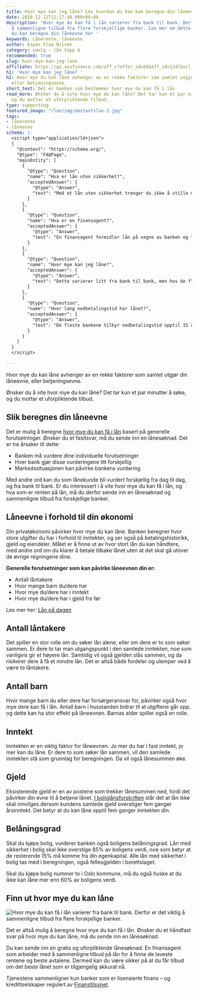 ```yaml
---
title: Hvor mye kan jeg låne? Les hvordan du kan kan beregne din låneevne her
date: 2020-12-12T12:17:48.000+00:00
description: 'Hvor mye du kan få i lån varierer fra bank til bank. Derfor er det viktig
  å sammenligne tilbud fra flere forskjellige banker. Les mer om dette og hvordan
  du kan beregne din låneevne her '
keywords: Lånerente, låneevne
author: Espen Flaa Nilsen
category: smnlg - lån topp 4
recommended: true
slug: hvor-mye-kan-jeg-lane
affiliate: https://go.axofinance.com/aff_c?offer_id=56&aff_id=1247&url_id=82&source=Dagbladet&aff_sub=A15
h1: 'Hvor mye kan jeg låne? '
h2: Hvor mye du kan låne avhenger av en rekke faktorer som samlet utgjør din låneevne,
  eller betjeningsevne.
short_text: Det er banken som bestemmer hvor mye du kan få i lån
read_more: Ønsker du å vite hvor mye du kan låne? Det tar kun et par minutter å søke,
  og du mottar et uforpliktende tilbud.
type: supporting
featured_image: "/lan/img/omstartslan-1.jpg"
tags:
- lånerente
- låneevne
schema: |-
  <script type="application/ld+json">
  {
    "@context": "https://schema.org/",
    "@type": "FAQPage",
    "mainEntity": [
      {
        "@type": "Question",
        "name": "Hva er lån uten sikkerhet?",
        "acceptedAnswer": {
          "@type": "Answer",
          "text": "Med et lån uten sikkerhet trenger du ikke å stille med sikkerhet til banken, slik du må på boliglån. Det betyr at pengene kan brukes til det du selv ønsker. Ettersom banken ikke har ekstra sikkerhet, blir renten noe høyere."
        }
      },
      {
        "@type": "Question",
        "name": "Hva er en finansagent?",
        "acceptedAnswer": {
          "@type": "Answer",
          "text": "En finansagent formidler lån på vegne av banken og fungerer slik som et bindeledd mellom bank og kunde. Selv om finansagenten jobber på vegne av banken, er de også til stor fordel for deg som kunde. Når du sender inn en søknad til en finansagent, sender de denne videre til samtlige av sine samarbeidsbanker. Dette sparer deg for tid og du får det beste tilbudet blant flere banker og ofte lavere rente."
        }
      },
      {
        "@type": "Question",
        "name": "Hvor mye kan jeg låne?",
        "acceptedAnswer": {
          "@type": "Answer",
          "text": "Dette varierer litt fra bank til bank, men hos de fleste kan du låne fra 10 000 til 500 000 kroner uten sikkerhet."
        }
      },
      {
        "@type": "Question",
        "name": "Hvor lang nedbetalingstid har lånet?",
        "acceptedAnswer": {
          "@type": "Answer",
          "text": "De fleste bankene tilbyr nedbetalingstid opptil 15 år, avhengig av banken du velger. Du kan når som helst betale inn ekstra eller betale ut lånet i sin helhet, uten ekstra omkostninger."
        }
      }
    ]
  }
  </script>

---
```

Hvor mye du kan låne avhenger av en rekke faktorer som samlet utgjør din låneevne, eller betjeningsevne.

Ønsker du å vite hvor mye du kan låne? Det tar kun et par minutter å søke, og du mottar et uforpliktende tilbud.

## Slik beregnes din låneevne

Det er mulig å beregne [hvor mye du kan få i lån](https://www.dagbladet.no/lan/) basert på generelle forutsetninger. Ønsker du et fasitsvar, må du sende inn en lånesøknad. Det er tre årsaker til dette:

* Banken må vurdere dine individuelle forutsetninger
* Hver bank gjør disse vurderingene litt forskjellig
* Markedssituasjonen kan påvirke bankens vurdering

Med andre ord kan du som lånekunde bli vurdert forskjellig fra dag til dag, og fra bank til bank. Er du interessert i å vite hvor mye du kan få i lån, og hva som er renten på lån, må du derfor sende inn en lånesøknad og sammenligne tilbud fra forskjellige banker.

## Låneevne i forhold til din økonomi

Din privatøkonomi påvirker hvor mye du kan låne. Banken beregner hvor store utgifter du har i forhold til inntekter, og ser også på betalingshistorikk, gjeld og eiendeler. Målet er å finne ut av hvor stort lån du kan håndtere, med andre ord om du klarer å betale tilbake lånet uten at det skal gå utover de øvrige regningene dine.

**Generelle forutsetninger som kan påvirke låneevnen din er:**

* Antall låntakere
* Hvor mange barn du/dere har
* Hvor mye du/dere har i inntekt
* Hvor mye du/dere har i gjeld fra før

Les mer her: [Lån på dagen](https://www.dagbladet.no/forbrukslan/lan-pa-dagen)

<content-btn text="SØK HER" :url="affiliate" rel="nofollow"></content-btn>

## Antall låntakere

Det spiller en stor rolle om du søker lån alene, eller om dere er to som søker sammen. Er dere to tar man utgangspunkt i den samlede inntekten, noe som vanligvis gir et høyere lån. Samtidig vil også gjelden slås sammen, og da risikerer dere å få et mindre lån. Det er altså både fordeler og ulemper ved å være to låntakere.

## Antall barn

Hvor mange barn du eller dere har forsørgeransvar for, påvirker også hvor mye dere kan få i lån. Antall barn i husstanden bidrar til at utgiftene går opp, og dette kan ha stor effekt på låneevnen. Barnas alder spiller også en rolle.

## Inntekt

Inntekten er en viktig faktor for låneevnen. Jo mer du har i fast inntekt, jo mer kan du låne. Er dere to som søker lån sammen, vil den samlede inntekten stå som grunnlag for beregningen. Da vil også lånesummen øke.

## Gjeld

Eksisterende gjeld er en av postene som trekker lånesummen ned, fordi det påvirker din evne til å betjene lånet. [I boliglånsforskriften](https://lovdata.no/dokument/SF/forskrift/2019-11-15-1517) står det at lån ikke skal innvilges dersom kundens samlede gjeld overstiger fem ganger årsinntekt. Det betyr at du kan låne opptil fem ganger inntekten din.

## Belåningsgrad

Skal du kjøpe bolig, vurderer banken også boligens belåningsgrad. Lån med sikkerhet i bolig skal ikke overstige 85% av boligens verdi, noe som betyr at de resterende 15% må komme fra din egenkapital. Alle lån med sikkerhet i bolig tas med i beregningen, også fellesgjelden i borettslaget.

Skal du kjøpe bolig nummer to i Oslo kommune, må du også huske at du ikke kan låne mer enn 60% av boligens verdi.

## Finn ut hvor mye du kan låne

![Hvor mye du kan få i lån varierer fra bank til bank. Derfor er det viktig å sammenligne tilbud fra flere forskjellige banker.](https://www.dagbladet.no/images/72639110.jpg?imageId=72639110&width=980&height=559)

Det er altså mulig å beregne hvor mye du kan få i lån. Ønsker du et håndfast svar på hvor mye du kan låne, må du sende inn en lånesøknad.

Du kan sende inn en gratis og uforpliktende lånesøknad. En finansagent som arbeider med å sammenligne tilbud på lån for å finne de laveste rentene og beste avtalene. Dermed kan du være sikker på at du får tilbud om det beste lånet som er tilgjengelig akkurat nå.

Tjenestene sammenligner kun banker som er lisensierte finans – og kredittselskaper regulert av [Finanstilsynet](http://www.finanstilsynet.no/).

<content-btn text="SØK HER" :url="affiliate" rel="nofollow"></content-btn>

<accordion-wrapper title="Hvor mye kan jeg låne - spørsmål og svar">

<accordion>
<template #question> Hva er lån uten sikkerhet?</template>
<template #answer>
<p>
Med et lån uten sikkerhet trenger du ikke å stille med sikkerhet til banken, slik du må på boliglån. Det betyr at pengene kan brukes til det du selv ønsker. Ettersom banken ikke har ekstra sikkerhet, blir renten noe høyere.</p>
</template>
</accordion>

<accordion>
<template #question> Hva er en finansagent?</template>
<template #answer>
<p>
En finansagent formidler lån på vegne av banken og fungerer slik som et bindeledd mellom bank og kunde. Selv om finansagenten jobber på vegne av banken, er de også til stor fordel for deg som kunde. Når du sender inn en søknad til en finansagent, sender de denne videre til samtlige av sine samarbeidsbanker. Dette sparer deg for tid og du får det beste tilbudet blant flere banker og ofte lavere rente.</p>
</template>
</accordion>

<accordion>
<template #question> Hvor mye kan jeg låne?</template>
<template #answer>
<p>
Dette varierer litt fra bank til bank, men hos de fleste kan du låne fra 10 000 til 500 000 kroner uten sikkerhet.</p>
</template>
</accordion>

<accordion>
<template #question> Hvor lang nedbetalingstid har lånet?</template>
<template #answer>
<p>
De fleste bankene tilbyr nedbetalingstid opptil 15 år, avhengig av banken du velger. Du kan når som helst betale inn ekstra eller betale ut lånet i sin helhet, uten ekstra omkostninger.</p>
</template>
</accordion>

</accordion-wrapper>

<content-btn text="SØK HER" :url="affiliate" rel="nofollow"></content-btn>